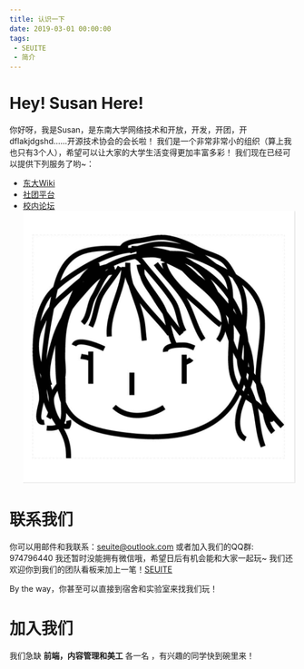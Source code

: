 ```yaml
---
title: 认识一下
date: 2019-03-01 00:00:00
tags:
 - SEUITE
 - 简介
---
```


# Hey! Susan Here!

你好呀，我是Susan，是东南大学网络技术和开放，开发，开团，开dflakjdgshd……开源技术协会的会长啦！
我们是一个非常非常小的组织（算上我也只有3个人），希望可以让大家的大学生活变得更加丰富多彩！
我们现在已经可以提供下列服务了哟~：
- [东大Wiki](https://wiki.seu.services)
- [社团平台](https://club.seu.services)
- [校内论坛](https://bbs.seu.services)
![I'm Susan](/img/Susan.png)

# 联系我们

你可以用邮件和我联系：[seuite@outlook.com](mailto:seuite@outlook.com)
或者加入我们的QQ群: 974796440
我还暂时没能拥有微信哦，希望日后有机会能和大家一起玩~
我们还欢迎你到我们的团队看板来加上一笔！[SEUITE](https://www.seu.services)

By the way，你甚至可以直接到宿舍和实验室来找我们玩！

# 加入我们
我们急缺 **前端，内容管理和美工** 各一名 ，有兴趣的同学快到碗里来！